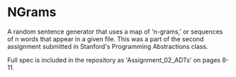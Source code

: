 # NGrams
A random sentence generator that uses a map of 'n-grams,' or sequences of n words that appear in a given file. This was a part of the second assignment submitted in Stanford's Programming Abstractions class.

Full spec is included in the repository as 'Assignment_02_ADTs' on pages 8-11.
